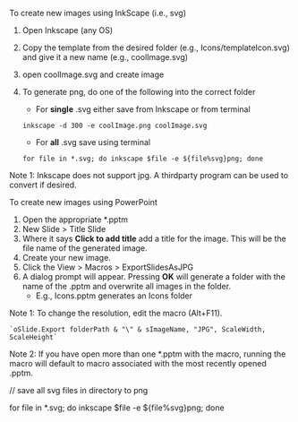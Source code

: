 
To create new images using InkScape (i.e., svg)
1. Open Inkscape (any OS)
2. Copy the template from the desired folder (e.g., Icons/templateIcon.svg) and give it a new name (e.g., coolImage.svg)
3. open coolImage.svg and create image
4. To generate png, do one of the following into the correct folder
	- For **single** .svg either save from Inkscape or from terminal
	
	`inkscape -d 300 -e coolImage.png coolImage.svg`
	
	- For **all** .svg save using terminal
	
	`for file in *.svg; do inkscape $file -e ${file%svg}png; done`

Note 1: Inkscape does not support jpg. A thirdparty program can be used to convert if desired.
	
To create new images using PowerPoint

1. Open the appropriate *.pptm
1. New Slide > Title Slide
1. Where it says **Click to add title** add a title for the image. This will be the file name of the generated image.
1. Create your new image.
1. Click the View > Macros > ExportSlidesAsJPG
1. A dialog prompt will appear. Pressing **OK** will generate a folder with the name of the .pptm and overwrite all images in the folder. 
   - E.g., Icons.pptm generates an Icons folder

Note 1: To change the resolution, edit the macro (Alt+F11).
   
    `oSlide.Export folderPath & "\" & sImageName, "JPG", ScaleWidth, ScaleHeight`

Note 2: If you have open more than one *.pptm with the macro, running the macro will default to macro associated with the most recently opened .pptm.

// save all svg files in directory to png

for file in *.svg; do inkscape $file -e ${file%svg}png; done